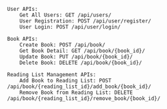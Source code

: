     User APIs:
        Get All Users: GET /api/users/
        User Registration: POST /api/user/register/
        User Login: POST /api/user/login/

    Book APIs:
        Create Book: POST /api/book/
        Get Book Detail: GET /api/book/{book_id}/
        Update Book: PUT /api/book/{book_id}/
        Delete Book: DELETE /api/book/{book_id}/

    Reading List Management APIs:
        Add Book to Reading List: POST /api/book/{reading_list_id}/add_book/{book_id}/
        Remove Book from Reading List: DELETE /api/book/{reading_list_id}/remove_book/{book_id}/
